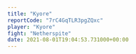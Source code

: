 ```yaml
---
title: "Kyore"
reportCode: "7rC4GqTLR3pgZQxc"
player: "Kyore"
fight: "Netherspite"
date: 2021-08-01T19:04:53.731000+00:00
---
```

